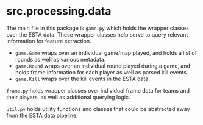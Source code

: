 # src.processing.data

The main file in this package is `game.py` which holds the wrapper classes over the ESTA data. These wrapper
classes help serve to query relevant information for feature extraction.

- `game.Game` wraps over an individual game/map played, and holds a list of rounds as well as various metadata.
- `game.Round` wraps over an individual round played during a game, and holds frame information for each player as well
  as parsed kill events.
- `game.Kill` wraps over the kill events in the ESTA data.

`frame.py` holds wrapper classes over individual frame data for teams and their players, as well as additional
querying logic.

`util.py` holds utility functions and classes that could be abstracted away from the ESTA data pipeline.
